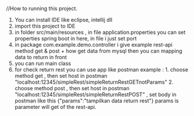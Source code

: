 //How to running this project.
1. You can install IDE like eclipse, intellij dll
2. import this project to IDE
3. in folder src/main/resources , in file application.properties you can set properties spring boot in here, in file i just set port
4. in package com.example.demo.controller i give example rest-api method get & post + how get data from mysql then you can mapping data to return in front
5. you can run main class
5. for check return rest you can use app like postman 
	example : 1. choose method get , then set host in postman "localhost:12345/simpleRest/simpleReturnRestGETnotParams"
			  2. choose method post , then set host in postman "localhost:12345/simpleRest/simpleReturnRestPOST" , set body in postman like this {"params":"tampilkan data return rest"}
			  	params is parameter will get of the rest-api.
